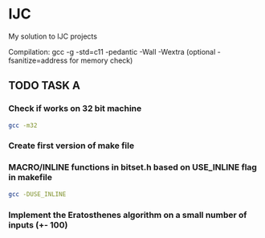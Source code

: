# IJC
My solution to IJC projects

Compilation: gcc -g -std=c11 -pedantic -Wall -Wextra (optional -fsanitize=address for memory check)

## TODO TASK A

### Check if works on 32 bit machine

```bash
gcc -m32
```

### Create first version of make file
### MACRO/INLINE functions in bitset.h based on USE_INLINE flag in makefile

```bash
gcc -DUSE_INLINE
```

### Implement the Eratosthenes algorithm on a small number of inputs (+- 100)